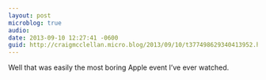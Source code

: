 ```yaml
---
layout: post
microblog: true
audio: 
date: 2013-09-10 12:27:41 -0600
guid: http://craigmcclellan.micro.blog/2013/09/10/t377498629340413952.html
---
```

Well that was easily the most boring Apple event I’ve ever watched.
